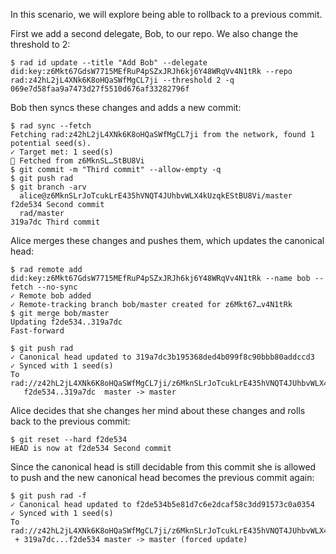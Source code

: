 In this scenario, we will explore being able to rollback to a previous commit.

First we add a second delegate, Bob, to our repo. We also change the threshold
to 2:

``` ~alice
$ rad id update --title "Add Bob" --delegate did:key:z6Mkt67GdsW7715MEfRuP4pSZxJRJh6kj6Y48WRqVv4N1tRk --repo rad:z42hL2jL4XNk6K8oHQaSWfMgCL7ji --threshold 2 -q
069e7d58faa9a7473d27f5510d676af33282796f
```

Bob then syncs these changes and adds a new commit:

``` ~bob
$ rad sync --fetch
Fetching rad:z42hL2jL4XNk6K8oHQaSWfMgCL7ji from the network, found 1 potential seed(s).
✓ Target met: 1 seed(s)
🌱 Fetched from z6MknSL…StBU8Vi
$ git commit -m "Third commit" --allow-empty -q
$ git push rad
$ git branch -arv
  alice@z6MknSLrJoTcukLrE435hVNQT4JUhbvWLX4kUzqkEStBU8Vi/master f2de534 Second commit
  rad/master                                                    319a7dc Third commit
```

Alice merges these changes and pushes them, which updates the canonical head:

``` ~alice
$ rad remote add did:key:z6Mkt67GdsW7715MEfRuP4pSZxJRJh6kj6Y48WRqVv4N1tRk --name bob --fetch --no-sync
✓ Remote bob added
✓ Remote-tracking branch bob/master created for z6Mkt67…v4N1tRk
$ git merge bob/master
Updating f2de534..319a7dc
Fast-forward
```

``` ~alice (stderr)
$ git push rad
✓ Canonical head updated to 319a7dc3b195368ded4b099f8c90bbb80addccd3
✓ Synced with 1 seed(s)
To rad://z42hL2jL4XNk6K8oHQaSWfMgCL7ji/z6MknSLrJoTcukLrE435hVNQT4JUhbvWLX4kUzqkEStBU8Vi
   f2de534..319a7dc  master -> master
```

Alice decides that she changes her mind about these changes and rolls back to
the previous commit:

``` ~alice
$ git reset --hard f2de534
HEAD is now at f2de534 Second commit
```

Since the canonical head is still decidable from this commit she is allowed to
push and the new canonical head becomes the previous commit again:

``` ~alice (stderr)
$ git push rad -f
✓ Canonical head updated to f2de534b5e81d7c6e2dcaf58c3dd91573c0a0354
✓ Synced with 1 seed(s)
To rad://z42hL2jL4XNk6K8oHQaSWfMgCL7ji/z6MknSLrJoTcukLrE435hVNQT4JUhbvWLX4kUzqkEStBU8Vi
 + 319a7dc...f2de534 master -> master (forced update)
```
